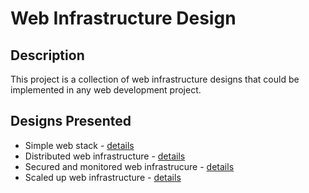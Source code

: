 # Web Infrastructure Design

## Description

This project is a collection of web infrastructure designs that could be implemented in any web development project.

## Designs Presented

+ Simple web stack - [details](0-simple_web_stack)
+ Distributed web infrastructure - [details](1-distributed_web_infrastructure)
+ Secured and monitored web infrastrucure - [details](2-secured_and_monitored_web_infrastructure)
+ Scaled up web infrastructure - [details](3-scale_up)
